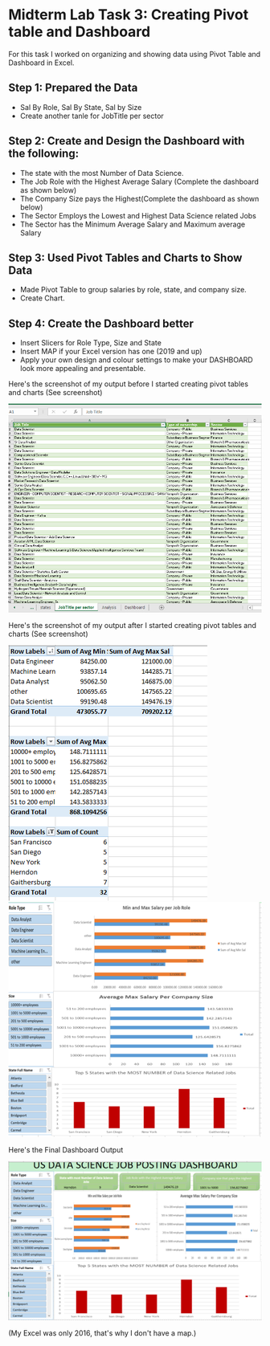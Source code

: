 # Midterm Lab Task 3: Creating Pivot table and Dashboard
For this task I worked on organizing and showing data using Pivot Table and Dashboard in Excel. 

## Step 1: Prepared the Data
- Sal By Role, Sal By State, Sal by Size
- Create another tanle for JobTitle per sector
  
## Step 2: Create and Design the Dashboard with the following:

- The state with the most Number of Data Science.
- The Job Role with the Highest Average Salary (Complete the dashboard as shown below)
- The Company Size pays the Highest(Complete the dashboard as shown below)
- The Sector Employs the Lowest and Highest Data Science related Jobs
- The Sector has the Minimum Average Salary and Maximum average Salary
  
## Step 3:  Used Pivot Tables and Charts to Show Data

- Made Pivot Table to group salaries by role, state, and company size.
- Create Chart.
  
## Step 4: Create the Dashboard better

- Insert Slicers for Role Type, Size and State
- Insert MAP if your Excel version has one (2019 and up) 
- Apply your own design and colour settings to make your DASHBOARD look more
appealing and presentable.

Here's the screenshot of my output before I started creating pivot tables and charts (See screenshot)

![Sample Output](images/job.PNG)

Here's the screenshot of my output after I started creating pivot tables and charts (See screenshot)

![Sample Output](images/pivot.PNG)
![Sample Output](images/slicers.PNG)

Here's the Final Dashboard Output

![Sample Output](images/dashboard.PNG)

(My Excel was only 2016, that's why I don't have a map.)


   
